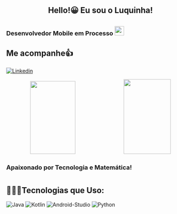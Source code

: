 
<div align="center">  
<h2 style="text-align: center; border-bottom: none;"> Hello!😀 Eu sou o Luquinha!</h2>
<h2 style="border-bottom: none;"></h2>
</div>   

<h3>Desenvolvedor Mobile em Processo <img src="https://cdn.jsdelivr.net/gh/devicons/devicon@latest/icons/androidstudio/androidstudio-original.svg" 
            height="25" 
            width="25"/>
            
<h2 style="text-align: center; border-bottom: none;"></h2>

    
## Me acompanhe👍
[![Linkedin](https://img.shields.io/badge/LinkedIn-0077B5?style=for-the-badge&logo=linkedin&logoColor=white)](https://www.linkedin.com/in/lucas-ferreira-ba6678297/)

<div align="center">  

  <img width="49%" height="195px" src="https://github-readme-stats.vercel.app/api?username=lucasferreira09&show_icons=true&theme=dark&icon_color=00CFF7FF&border_color=00CFF7FF)](https://github.com/lucasferreira09/github-readme-stats#gh-dark-mode-only">
  <img width="50%" height="200px" src="https://github-readme-stats.vercel.app/api/top-langs/?username=lucasferreira09&layout=compact&title_color=E9E1E1FF&icon_color=00CFF7FF&text_color=c9d1d9&bg_color=0d1117&">
</div>

### Apaixonado por Tecnologia e Matemática!

<h1 style="border-bottom: none;"></h2>



## 🧑🏻‍💻Tecnologias que Uso:

![Java](https://img.shields.io/badge/Java-ED8B00?style=for-the-badge&logo=openjdk&logoColor=white)
![Kotlin](https://img.shields.io/badge/kotlin-%237F52FF.svg?style=for-the-badge&logo=kotlin&logoColor=white)
![Android-Studio](https://img.shields.io/badge/Android_Studio-3DDC84?style=for-the-badge&logo=android-studio&logoColor=white)
![Python](https://img.shields.io/badge/Python-14354C?style=for-the-badge&logo=python&logoColor=white)


